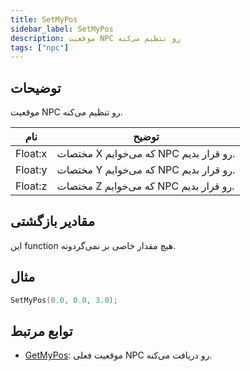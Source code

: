 ```yaml
---
title: SetMyPos
sidebar_label: SetMyPos
description: موقعیت NPC رو تنظیم می‌کنه
tags: ["npc"]
---
```


## توضیحات

موقعیت NPC رو تنظیم می‌کنه. 
 
| نام     | توضیح                         |
| -------- | ------------------------------------|
| Float:x  | مختصات X که می‌خوایم NPC رو قرار بدیم. |
| Float:y  | مختصات Y که می‌خوایم NPC رو قرار بدیم. |
| Float:z  | مختصات Z که می‌خوایم NPC رو قرار بدیم. |

## مقادیر بازگشتی

این function هیچ مقدار خاصی بر نمی‌گردونه.  

## مثال

```c
SetMyPos(0.0, 0.0, 3.0);
```

## توابع مرتبط

- [GetMyPos](GetMyPos): موقعیت فعلی NPC رو دریافت می‌کنه.